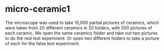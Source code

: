 # micro-ceramic1
The microscope was used to take 10,000 partial pictures of ceramics, which were taken from 20 different ceramics in 20 folders, with 500 pictures of each ceramic. We open the same ceramics folder and take out two pictures to do the real test experiment. Or open two different folders to take a picture of each for the false test experiment.
